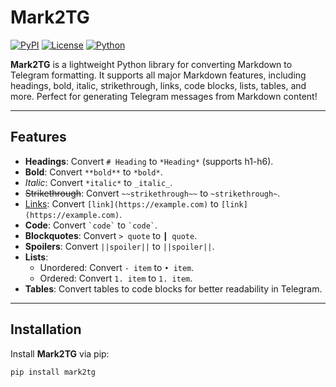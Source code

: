 # Mark2TG

[![PyPI](https://img.shields.io/pypi/v/mark2tg?color=blue)](https://pypi.org/project/mark2tg/)
[![License](https://img.shields.io/badge/license-MIT-green)](https://github.com/livlev/mark2tg/blob/main/LICENSE)
[![Python](https://img.shields.io/badge/python-3.7%2B-blue)](https://www.python.org/)

**Mark2TG** is a lightweight Python library for converting Markdown to Telegram formatting. It supports all major Markdown features, including headings, bold, italic, strikethrough, links, code blocks, lists, tables, and more. Perfect for generating Telegram messages from Markdown content!

---

## Features

- **Headings**: Convert `# Heading` to `*Heading*` (supports h1-h6).
- **Bold**: Convert `**bold**` to `*bold*`.
- *Italic*: Convert `*italic*` to `_italic_`.
- ~~Strikethrough~~: Convert `~~strikethrough~~` to `~strikethrough~`.
- [Links](https://example.com): Convert `[link](https://example.com)` to `[link](https://example.com)`.
- **Code**: Convert ``` `code` ``` to ``` `code` ```.
- **Blockquotes**: Convert `> quote` to `┃ quote`.
- **Spoilers**: Convert `||spoiler||` to `||spoiler||`.
- **Lists**:
  - Unordered: Convert `- item` to `• item`.
  - Ordered: Convert `1. item` to `1. item`.
- **Tables**: Convert tables to code blocks for better readability in Telegram.

---

## Installation

Install **Mark2TG** via pip:

```bash
pip install mark2tg